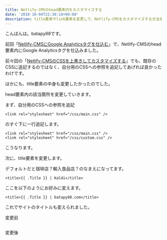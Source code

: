 ```yaml
---
title: Netlify-CMSのhead要素内をカスタマイズする
date: '2018-10-04T22:30:10+09:00'
description: title要素やlink要素を変更して、Netlify-CMSをカスタマイズする方法を探っていきます。
---
```

こんばんは。batapy88です。

前回「[Netlify-CMSにGoogle Analyticsタグを仕込む](https://batapy88.com/post/embed_google_analytics_tag/)」で、Netlify-CMSのhead要素内にGoogle Analyticsタグを仕込みました。

前々回の「[Netlify-CMSのCSSを上書きしてカスタマイズする](https://batapy88.com/post/customize_css/)」でも、既存のCSSに追記するのではなく、自分用のCSSへの参照を追記してあげれば良かったわけです。

ほかにも、title要素の中身も変更したかったのでした。

head要素内の該当箇所を変更していきます。

まず、自分用のCSSへの参照を追記

```
<link rel="stylesheet" href="/css/main.css" />
```

のすぐ下に一行追記します。

```
<link rel="stylesheet" href="/css/main.css" />
<link rel="stylesheet" href="/css/custom.css" />
```

こうなります。

次に、title要素を変更します。

デフォルトだと珈琲店？輸入食品店？のなまえになってます。

```
<title>{{ .Title }} | Kaldi</title>
```

ここを以下のようにお好みに変えます。

```
<title>{{ .Title }} | batapy88.com</title>
```

これでサイトのタイトルも変えられました。

変更前

![]()

変更後

